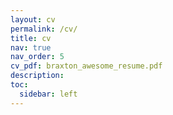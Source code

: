 ```yaml
---
layout: cv
permalink: /cv/
title: cv
nav: true
nav_order: 5
cv_pdf: braxton_awesome_resume.pdf
description: 
toc:
  sidebar: left
---
```

